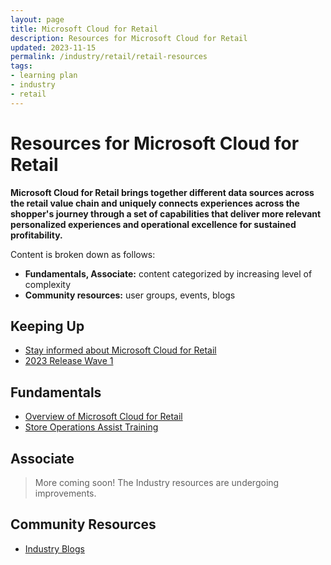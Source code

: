 ```yaml
---
layout: page
title: Microsoft Cloud for Retail
description: Resources for Microsoft Cloud for Retail
updated: 2023-11-15
permalink: /industry/retail/retail-resources
tags:
- learning plan
- industry
- retail
---
```


# Resources for Microsoft Cloud for Retail

**Microsoft Cloud for Retail brings together different data sources across the retail value chain and uniquely connects experiences across the shopper's journey through a set of capabilities that deliver more relevant personalized experiences and operational excellence for sustained profitability.**

Content is broken down as follows:

* **Fundamentals, Associate:** content categorized by increasing level of complexity
* **Community resources:** user groups, events, blogs

## Keeping Up

* [Stay informed about Microsoft Cloud for Retail](https://info.microsoft.com/ww-landing-Retail-Stay-Updated.html)
* [2023 Release Wave 1](https://learn.microsoft.com/en-us/industry/release-plan/2023wave1/cloud-retail/)

## Fundamentals

* [Overview of Microsoft Cloud for Retail](https://www.microsoft.com/en-us/industry/retail/microsoft-cloud-for-retail)
* [Store Operations Assist Training](https://learn.microsoft.com/en-us/training/paths/get-started-store-operations-assist)

## Associate

> More coming soon! The Industry resources are undergoing improvements.

## Community Resources

* [Industry Blogs](https://cloudblogs.microsoft.com/industry-blog/retail/)